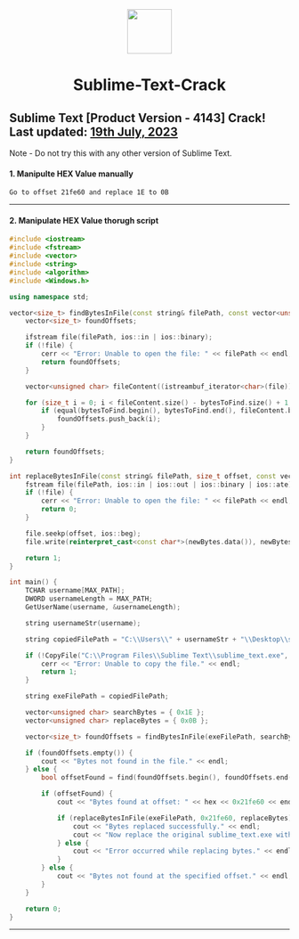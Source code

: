 <div align="center">
  <img height="80" src="https://www.sublimehq.com/images/sublime_text.png">
  <h1>Sublime-Text-Crack</h1>
</div>

<span>Sublime Text [Product Version - 4143] Crack! Last updated: <a href=#20200612><b>19th July, 2023</b></a></span>
---
Note - Do not try this with any other version of Sublime Text.

#### 1. Manipulte HEX Value manually
 	Go to offset 21fe60 and replace 1E to 0B

---
#### 2. Manipulate HEX Value thorugh script
```c++
#include <iostream>
#include <fstream>
#include <vector>
#include <string>
#include <algorithm>
#include <Windows.h>

using namespace std;

vector<size_t> findBytesInFile(const string& filePath, const vector<unsigned char>& bytesToFind) {
    vector<size_t> foundOffsets;

    ifstream file(filePath, ios::in | ios::binary);
    if (!file) {
        cerr << "Error: Unable to open the file: " << filePath << endl;
        return foundOffsets;
    }

    vector<unsigned char> fileContent((istreambuf_iterator<char>(file)), {});

    for (size_t i = 0; i < fileContent.size() - bytesToFind.size() + 1; ++i) {
        if (equal(bytesToFind.begin(), bytesToFind.end(), fileContent.begin() + i)) {
            foundOffsets.push_back(i);
        }
    }

    return foundOffsets;
}

int replaceBytesInFile(const string& filePath, size_t offset, const vector<unsigned char>& newBytes) {
    fstream file(filePath, ios::in | ios::out | ios::binary | ios::ate);
    if (!file) {
        cerr << "Error: Unable to open the file: " << filePath << endl;
        return 0;
    }

    file.seekp(offset, ios::beg);
    file.write(reinterpret_cast<const char*>(newBytes.data()), newBytes.size());

    return 1;
}

int main() {
    TCHAR username[MAX_PATH];
    DWORD usernameLength = MAX_PATH;
    GetUserName(username, &usernameLength);

    string usernameStr(username);

    string copiedFilePath = "C:\\Users\\" + usernameStr + "\\Desktop\\sublime_text.exe";

    if (!CopyFile("C:\\Program Files\\Sublime Text\\sublime_text.exe", copiedFilePath.c_str(), FALSE)) {
        cerr << "Error: Unable to copy the file." << endl;
        return 1;
    }

    string exeFilePath = copiedFilePath;

    vector<unsigned char> searchBytes = { 0x1E };
    vector<unsigned char> replaceBytes = { 0x0B };

    vector<size_t> foundOffsets = findBytesInFile(exeFilePath, searchBytes);

    if (foundOffsets.empty()) {
        cout << "Bytes not found in the file." << endl;
    } else {
        bool offsetFound = find(foundOffsets.begin(), foundOffsets.end(), 0x21fe60) != foundOffsets.end();

        if (offsetFound) {
            cout << "Bytes found at offset: " << hex << 0x21fe60 << endl;

            if (replaceBytesInFile(exeFilePath, 0x21fe60, replaceBytes) != 0) {
                cout << "Bytes replaced successfully." << endl;
                cout << "Now replace the original sublime_text.exe with sublime_text.exe at the Desktop." << endl;
            } else {
                cout << "Error occurred while replacing bytes." << endl;
            }
        } else {
            cout << "Bytes not found at the specified offset." << endl;
        }
    }

    return 0;
}
```
> []()
>
> [](/)

---
